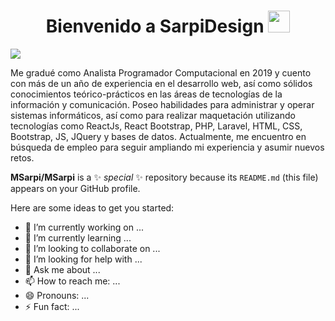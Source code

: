 
<h1 align="center">Bienvenido a SarpiDesign <img src="https://media.giphy.com/media/hvRJCLFzcasrR4ia7z/giphy.gif" width="35"></h1>

<img src="[https://lh3.googleusercontent.com/fife/AGXqzDn4T0jUTRnkOAwi9EXkCgtQ2TgmGosoUtHwyFWmcctrxU7v7cZFsVWDHLmesxMiiYEb5Y3aMuJ5R4ZEWtE8O_aA48fAPj1DdzghTC60ta5HuF-pRiHoCh82cpqgs-_SUM9TAd1iArnNWMslGWZXpE3hiyCy2Gnsysz4pGhmGIdvS3qnSwGZn6gOb3xHKXyqsRm8LWPwmkYFAjKR0PxcPm5pl1kBjkYluHg_Ije_NDyJOogxeGsZFPpe-ZTUb9uqWDtZS_nMKN7aIHw9hdq2bKaB8q3GZSAOCe_rMJ_8XtMl7i-OPv6R7pcHtVYf7pP_QhYSYA2OOlQSHxsyZ7I38rdTWd_hJrf-0IweC5c9b6s5r8pEQg_GvUf5eNEyDtMGRJklqwo-7-8PTQlB2gmWGYaOv5CdCRC80zm3rvAFY0bvajjtrR3uXJQo_n0xSbxRpWxLUyBCfv3ZG7zDN1LzhX64m9QbF_g8C9fQY5uM1VC0RVdvPDtpfFedzfb8HFcr3PsJq2-BkaWlxN9VUqhXbZV1ebjXW5gEIRXCl0d23oYVc-fct0We4VHJ0Nlw-aVzKMiGNH2fTg7_sU27FWJoMzbyYF_XeW7EaE2G46ICHogR4c9TZY0bK-9DeG60i56W7-3JrF9JIUrvMgPyEcrEIbOZifEYhHVb-55DKaJYFmKjs8CC6yqkHbHkynjAoYzbfqMqMh5IRofStNMSvAt1YLgRvy3Pkpprs9x2hE7P8aI3Krq0ejuMBDO0ioUnrBcHLnCorLyCgpPkAOzIoJa58Cofvdpsd97miAATaQa5oMTZb_WtDSpDQb-_k-I0WrUWfm3OkbSejGAD1nmy39cy9gZC8BXUxYec1b4UU6sulxFYhBwoNE13E1zngNQc6tSKufwIrl2QloRnPQUrhu_JnPvfYbMZULCOJgJxvB5AdJa2LOkUag-hAjPPAk-qWLxWkN_huGmCUDSMptbqQcAEB3dXQ6bFDZ6RkbulrzdFSy7qLHbZvNmsy2AHc8ZPJxwnE0q2r8-Fz2e6nMbTV4-mgpI3BIsoQobpopYq8zZfTAalaexHMYAPRTqIwa4FBMtbiMtx7dfRI6xFhGReIvzUyxu344lzI0ZMnkwTW5-BxtbGUQnL0pqoM3y_wQIWYN3V9apcpVJEByl6s3OHqXEVnDZlipgfuTq2k9-sDVZg0fh-JuUuQ9e0cXR6qkB5yOfm1nespXIWaPirwYt5frj00Z9q4Il_f0-7pZEGEsmJ0C4AbFAKyv5YyV7mPvwKmSJXgao79BCKyNXt_DPeqlnBapVtXfSZ2G8Ysp-_f1RbROlYxot5p1KRoDUe-SJ2ljYcRrckWcWSLdaxQRswtZ5j_Zcy0I1ZdmGloaMTwzzMCts-KgG4vwWWQSWXbvmmidW-HQwmggSnyOgr9I6mOiVZC_06V6rSXAFtNmrgoWT8X9jvWLwIedU7amXssrLCiCsTcTnK_UxGAIeto3sj7y36cHJWdGn6sdG-Rrq6B7rxCDsk8tFeSevUsI3diDNmBZiLBFE5UTjRCZK3_AfHNuw0-vdLkcu7LvOuCqngdyFllrx91_aNy1SxoUn_KyMi_zTJpPI2TTxdAgGJ9lqVvs6njuOU=w1920-h945](https://scontent.fscl13-1.fna.fbcdn.net/v/t39.30808-6/347437811_6534442806670244_32745266244569728_n.png?_nc_cat=110&ccb=1-7&_nc_sid=783fdb&_nc_eui2=AeFDCiy3jvfeMeube9t31Le4HqazSzu9bWUeprNLO71tZYaLv0wz0FGoIqdT9LlxCqLiD2wdfGMfE4s4TorlERz_&_nc_ohc=LiyJvFadeT4AX9l2uMB&_nc_ht=scontent.fscl13-1.fna&oh=00_AfA_KdwD4tL7_Jl5pTQN_K-AN90FIYWZcv9-H1Vz_Z5daw&oe=65D01C16)">

Me gradué como Analista Programador Computacional en 2019 y cuento con más de un año de experiencia en el desarrollo web, así como sólidos conocimientos teórico-prácticos en las áreas de tecnologías de la información y comunicación. Poseo habilidades para administrar y operar sistemas informáticos, así como para realizar maquetación utilizando tecnologías como ReactJs, React Bootstrap, PHP, Laravel, HTML, CSS, Bootstrap, JS, JQuery y bases de datos. Actualmente, me encuentro en búsqueda de empleo para seguir ampliando mi experiencia y asumir nuevos retos.

**MSarpi/MSarpi** is a ✨ _special_ ✨ repository because its `README.md` (this file) appears on your GitHub profile.

Here are some ideas to get you started:

- 🔭 I’m currently working on ...
- 🌱 I’m currently learning ...
- 👯 I’m looking to collaborate on ...
- 🤔 I’m looking for help with ...
- 💬 Ask me about ...
- 📫 How to reach me: ...
- 😄 Pronouns: ...
- ⚡ Fun fact: ...
